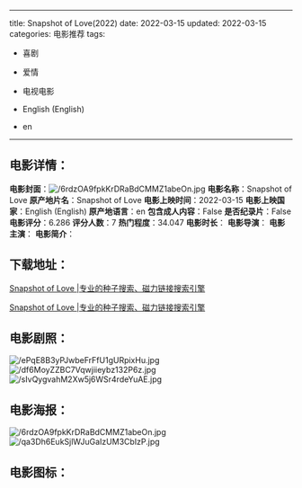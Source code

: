 
---
title: Snapshot of Love(2022)
date: 2022-03-15
updated: 2022-03-15
categories: 电影推荐
tags:
- 喜剧
- 爱情
- 电视电影

- English (English)
- en
---


> 

## **电影详情**：

**电影封面**：<img src="https://image.tmdb.org/t/p/w200/6rdzOA9fpkKrDRaBdCMMZ1abeOn.jpg" alt="/6rdzOA9fpkKrDRaBdCMMZ1abeOn.jpg" title="/6rdzOA9fpkKrDRaBdCMMZ1abeOn.jpg">
**电影名称**：Snapshot of Love
**原产地片名**：Snapshot of Love
**电影上映时间**：2022-03-15
**电影上映国家**：English (English)
**原产地语言**：en
**包含成人内容**：False
**是否纪录片**：False
**电影评分**：6.286
**评分人数**：7
**热门程度**：34.047
**电影时长**：
**电影导演**：
**电影主演**：
**电影简介**：

## **下载地址**：
[Snapshot of Love |专业的种子搜索、磁力链接搜索引擎](https://movie.amd794.com:2083/?search=Snapshot%20of%20Love&ordering=&mode=match_phrase&page_size=10&page=1)

[Snapshot of Love |专业的种子搜索、磁力链接搜索引擎](https://movie.amd794.com:2083/?search=Snapshot%20of%20Love&ordering=&mode=match_phrase&page_size=10&page=1)
 

## **电影剧照**：
<img src="https://image.tmdb.org/t/p/original/ePqE8B3yPJwbeFrFfU1gURpixHu.jpg" alt="/ePqE8B3yPJwbeFrFfU1gURpixHu.jpg" title="/ePqE8B3yPJwbeFrFfU1gURpixHu.jpg"><img src="https://image.tmdb.org/t/p/original/df6MoyZZBC7Vqwjiieybz132P6z.jpg" alt="/df6MoyZZBC7Vqwjiieybz132P6z.jpg" title="/df6MoyZZBC7Vqwjiieybz132P6z.jpg"><img src="https://image.tmdb.org/t/p/original/sIvQygvahM2Xw5j6WSr4rdeYuAE.jpg" alt="/sIvQygvahM2Xw5j6WSr4rdeYuAE.jpg" title="/sIvQygvahM2Xw5j6WSr4rdeYuAE.jpg">

## **电影海报**：
<img src="https://image.tmdb.org/t/p/original/6rdzOA9fpkKrDRaBdCMMZ1abeOn.jpg" alt="/6rdzOA9fpkKrDRaBdCMMZ1abeOn.jpg" title="/6rdzOA9fpkKrDRaBdCMMZ1abeOn.jpg"><img src="https://image.tmdb.org/t/p/original/qa3Dh6EukSjlWJuGaIzUM3CbIzP.jpg" alt="/qa3Dh6EukSjlWJuGaIzUM3CbIzP.jpg" title="/qa3Dh6EukSjlWJuGaIzUM3CbIzP.jpg">

## **电影图标**：

